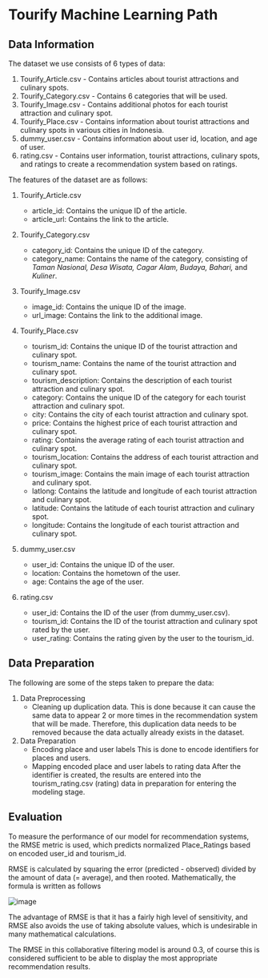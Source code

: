 # Tourify Machine Learning Path

## Data Information
The dataset we use consists of 6 types of data:

1. Tourify_Article.csv - Contains articles about tourist attractions and culinary spots.
2. Tourify_Category.csv - Contains 6 categories that will be used.
3. Tourify_Image.csv - Contains additional photos for each tourist attraction and culinary spot.
4. Tourify_Place.csv - Contains information about tourist attractions and culinary spots in various cities in Indonesia.
5. dummy_user.csv - Contains information about user id, location, and age of user.
6. rating.csv - Contains user information, tourist attractions, culinary spots, and ratings to create a recommendation system based on ratings.

The features of the dataset are as follows:

1. Tourify_Article.csv
   - article_id: Contains the unique ID of the article.
   - article_url: Contains the link to the article.

2. Tourify_Category.csv
   - category_id: Contains the unique ID of the category.
   - category_name: Contains the name of the category, consisting of _Taman Nasional, Desa Wisata, Cagar Alam, Budaya, Bahari,_ and _Kuliner_.
     
3. Tourify_Image.csv
   - image_id: Contains the unique ID of the image.
   - url_image: Contains the link to the additional image.

4. Tourify_Place.csv
   - tourism_id: Contains the unique ID of the tourist attraction and culinary spot.
   - tourism_name: Contains the name of the tourist attraction and culinary spot.
   - tourism_description: Contains the description of each tourist attraction and culinary spot.
   - category: Contains the unique ID of the category for each tourist attraction and culinary spot.
   - city: Contains the city of each tourist attraction and culinary spot.
   - price: Contains the highest price of each tourist attraction and culinary spot.
   - rating: Contains the average rating of each tourist attraction and culinary spot.
   - tourism_location: Contains the address of each tourist attraction and culinary spot.
   - tourism_image: Contains the main image of each tourist attraction and culinary spot.
   - latlong: Contains the latitude and longitude of each tourist attraction and culinary spot.
   - latitude: Contains the latitude of each tourist attraction and culinary spot.
   - longitude: Contains the longitude of each tourist attraction and culinary spot.

5. dummy_user.csv
   - user_id: Contains the unique ID of the user.
   - location: Contains the hometown of the user.
   - age: Contains the age of the user.

6. rating.csv
   - user_id: Contains the ID of the user (from dummy_user.csv).
   - tourism_id: Contains the ID of the tourist attraction and culinary spot rated by the user.
   - user_rating: Contains the rating given by the user to the tourism_id.
  
## Data Preparation
The following are some of the steps taken to prepare the data:
1. Data Preprocessing
    - Cleaning up duplication data.
        This is done because it can cause the same data to appear 2 or more times in the recommendation system that will be made. Therefore, this duplication data needs to be removed because the data actually already exists in the dataset.
2. Data Preparation
    - Encoding place and user labels 
        This is done to encode identifiers for places and users.
    - Mapping encoded place and user labels to rating data
        After the identifier is created, the results are entered into the tourism_rating.csv (rating) data in preparation for entering the modeling stage.

## Evaluation
To measure the performance of our model for recommendation systems, the RMSE metric is used, which predicts normalized Place_Ratings based on encoded user_id and tourism_id.

RMSE is calculated by squaring the error (predicted - observed) divided by the amount of data (= average), and then rooted. Mathematically, the formula is written as follows

![image](https://github.com/Tourify-Capstone-Project/Tourify-Machine-Learning/assets/170117238/45d1c530-8e3b-4a0c-a5b0-c597ce97aaf7)

The advantage of RMSE is that it has a fairly high level of sensitivity, and RMSE also avoids the use of taking absolute values, which is undesirable in many mathematical calculations.

The RMSE in this collaborative filtering model is around 0.3, of course this is considered sufficient to be able to display the most appropriate recommendation results.
